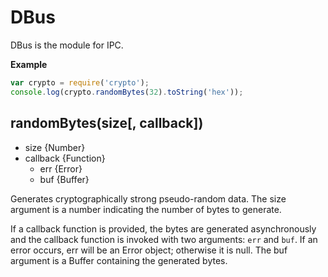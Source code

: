 # DBus

DBus is the module for IPC.

**Example**

```js
var crypto = require('crypto');
console.log(crypto.randomBytes(32).toString('hex'));
```

## randomBytes(size[, callback])

* size {Number}
* callback {Function}
  * err {Error}
  * buf {Buffer}

Generates cryptographically strong pseudo-random data. The size argument is a number indicating the number of bytes 
to generate.

If a callback function is provided, the bytes are generated asynchronously and the callback function is invoked with two 
arguments: `err` and `buf`. If an error occurs, err will be an Error object; otherwise it is null. The buf argument is a 
Buffer containing the generated bytes.
